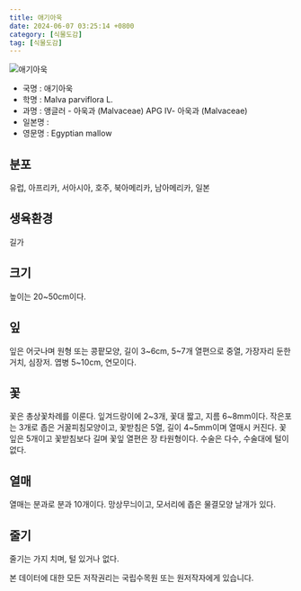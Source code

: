 ```yaml
---
title: 애기아욱
date: 2024-06-07 03:25:14 +0800
category: [식물도감]
tag: [식물도감]
---
```




![애기아욱](/fileUpload/plants/basic/Malvaceae/Malva/2334/2334_20160726132728971files_th2.jpg)
- 국명 : 애기아욱
- 학명 : Malva parviflora L.
- 과명 : 앵글러 - 아욱과 (Malvaceae) APG Ⅳ- 아욱과 (Malvaceae)
- 일본명 : 
- 영문명 : Egyptian mallow


## 분포
유럽, 아프리카, 서아시아, 호주, 북아메리카, 남아메리카, 일본 
## 생육환경
길가
## 크기
높이는 20~50cm이다.
## 잎
잎은 어긋나며 원형 또는 콩팥모양, 길이 3~6cm, 5~7개 열편으로 중열, 가장자리 둔한 거치, 심장저. 엽병 5~10cm, 연모이다.
## 꽃
꽃은 총상꽃차례를 이룬다. 잎겨드랑이에 2~3개, 꽃대 짧고, 지름 6~8mm이다. 작은포는 3개로 좁은 거꿀피침모양이고, 꽃받침은 5열, 길이 4~5mm이며 열매시 커진다. 꽃잎은 5개이고 꽃받침보다 길며 꽃잎 열편은 장 타원형이다. 수술은 다수, 수술대에 털이 없다.
## 열매
열매는 분과로 분과 10개이다. 망상무늬이고, 모서리에 좁은 물결모양 날개가 있다.
## 줄기
줄기는 가지 치며, 털 있거나 없다.






본 데이터에 대한 모든 저작권리는 국립수목원 또는 원저작자에게 있습니다.
